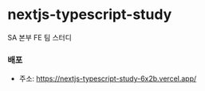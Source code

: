 # nextjs-typescript-study

SA 본부 FE 팀 스터디

### 배포

- 주소: https://nextjs-typescript-study-6x2b.vercel.app/
